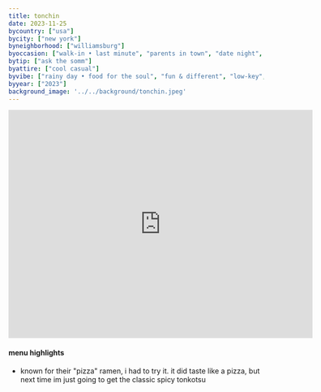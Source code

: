 ```yaml
---
title: tonchin
date: 2023-11-25
bycountry: ["usa"]
bycity: ["new york"]
byneighborhood: ["williamsburg"]
byoccasion: ["walk-in • last minute", "parents in town", "date night", "small group"]
bytip: ["ask the somm"]
byattire: ["cool casual"]
byvibe: ["rainy day • food for the soul", "fun & different", "low-key", "clean • modern" ]
byyear: ["2023"]
background_image: '../../background/tonchin.jpeg'
---
```


<iframe src="https://www.google.com/maps/embed?pb=!1m18!1m12!1m3!1d3024.057120375116!2d-73.9642706234356!3d40.71675903732337!2m3!1f0!2f0!3f0!3m2!1i1024!2i768!4f13.1!3m3!1m2!1s0x89c259af4b3b0c55%3A0xdee3da52b86444c6!2sTONCHIN%20BROOKLYN!5e0!3m2!1sen!2sus!4v1701218388202!5m2!1sen!2sus" width="600" height="450" style="border:0;" allowfullscreen="" loading="lazy" referrerpolicy="no-referrer-when-downgrade"></iframe>

#### menu highlights
* known for their "pizza" ramen, i had to try it. it did taste like a pizza, but next time im just going to get the classic spicy tonkotsu